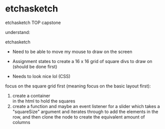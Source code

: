 # etchasketch
etchasketch TOP capstone


understand:

etchasketch
- Need to be able to move my mouse to draw on the screen
- Assignment states to create a 16 x 16 grid of square divs to draw on (should be done first)

- Needs to look nice lol (CSS)



focus on the square grid first (meaning focus on the basic layout first):

1. create a container <div> in the html to hold the squares
2. create a function and maybe an event listener for a slider which takes a "squareSize" argument and iterates through to add the elements in the row, and then clone the node to create the equivalent amount of columns